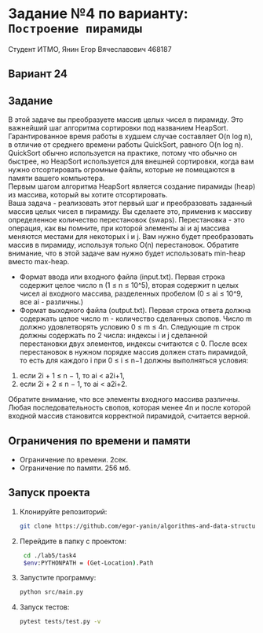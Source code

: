 # Задание №4 по варианту: `Построение пирамиды`
Студент ИТМО, Янин Егор Вячеславович  468187

## Вариант 24

## Задание 

В этой задаче вы преобразуете массив целых чисел в пирамиду. Это важнейший шаг алгоритма сортировки под названием HeapSort. Гарантированное время
работы в худшем случае составляет O(n log n), в отличие от среднего времени работы QuickSort, равного O(n log n). QuickSort обычно используется на
практике, потому что обычно он быстрее, но HeapSort используется для внешней сортировки, когда вам нужно отсортировать огромные файлы, которые не
помещаются в памяти вашего компьютера.  
Первым шагом алгоритма HeapSort является создание пирамиды (heap) из
массива, который вы хотите отсортировать.  
Ваша задача - реализовать этот первый шаг и преобразовать заданный массив целых чисел в пирамиду. Вы сделаете это, применив к массиву определенное
количество перестановок (swaps). Перестановка - это операция, как вы помните,
при которой элементы ai и aj массива меняются местами для некоторых i и j.
Вам нужно будет преобразовать массив в пирамиду, используя только O(n) перестановок. Обратите внимание, что в этой задаче вам нужно будет использовать
min-heap вместо max-heap.

* Формат ввода или входного файла (input.txt). Первая строка содержит
целое число n (1 ≤ n ≤ 10^5), вторая содержит n целых чисел ai входного
массива, разделенных пробелом (0 ≤ ai ≤ 10^9, все ai - различны.)
* Формат выходного файла (output.txt). Первая строка ответа должна содержать целое число m - количество сделанных свопов. Число m должно
удовлетворять условию 0 ≤ m ≤ 4n. Следующие m строк должны содержать по 2 числа: индексы i и j сделанной перестановки двух элементов,
индексы считаются с 0. После всех перестановок в нужном порядке массив должен стать пирамидой, то есть для каждого i при 0 ≤ i ≤ n−1 должны
выполняться условия:
1. если 2i + 1 ≤ n − 1, то ai < a2i+1,
2. если 2i + 2 ≤ n − 1, то ai < a2i+2.

Обратите внимание, что все элементы входного массива различны. Любая
последовательность свопов, которая менее 4n и после которой входной массив становится корректной пирамидой, считается верной.


## Ограничения по времени и памяти

- Ограничение по времени. 2сек.
- Ограничение по памяти. 256 мб.


## Запуск проекта
1. Клонируйте репозиторий:
   ```bash
   git clone https://github.com/egor-yanin/algorithms-and-data-structures.git
   ```
2. Перейдите в папку с проектом:
   ```bash
    cd ./lab5/task4
    $env:PYTHONPATH = (Get-Location).Path
   ```
3. Запустите программу:
   ```bash
   python src/main.py
   ```
4. Запуск тестов:
   ```bash
   pytest tests/test.py -v
   ```